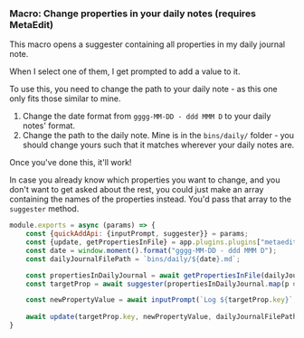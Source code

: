 ### Macro: Change properties in your daily notes (requires MetaEdit)

This macro opens a suggester containing all properties in my daily journal note.

When I select one of them, I get prompted to add a value to it.

To use this, you need to change the path to your daily note - as this one only fits those similar to mine.
1. Change the date format from ``gggg-MM-DD - ddd MMM D`` to your daily notes' format.
2. Change the path to the daily note. Mine is in the ``bins/daily/`` folder - you should change yours such that it matches wherever your daily notes are.

Once you've done this, it'll work!

In case you already know which properties you want to change, and you don't want to get asked about the rest, you could just make an array containing the names of the properties instead. You'd pass that array to the ``suggester`` method.

````js
module.exports = async (params) => {
    const {quickAddApi: {inputPrompt, suggester}} = params;
    const {update, getPropertiesInFile} = app.plugins.plugins["metaedit"].api;
    const date = window.moment().format("gggg-MM-DD - ddd MMM D");
    const dailyJournalFilePath = `bins/daily/${date}.md`;

    const propertiesInDailyJournal = await getPropertiesInFile(dailyJournalFilePath);
    const targetProp = await suggester(propertiesInDailyJournal.map(p => p.key), propertiesInDailyJournal);

    const newPropertyValue = await inputPrompt(`Log ${targetProp.key}`, targetProp.content, targetProp.content);
    
    await update(targetProp.key, newPropertyValue, dailyJournalFilePath);
}
````